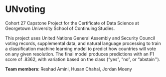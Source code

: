 # UNvoting
Cohort 27 Capstone Project for the Certificate of Data Science at Georgetown University School of Continuing Studies.

This project uses United Nations General Assembly and Security Council voting records, supplemental data, and natural language processing to train a classification machine learning model to predict how countries will vote on any given resolution. The final model produces predictions with an F1 score of .8362, with variation based on the class (“yes”, “no”, or “abstain'').

**Team members**: Reshad Amini, Husan Chahal, Jordan Moeny
